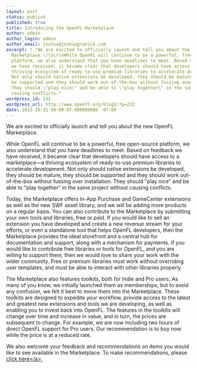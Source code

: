```yaml
---
layout: post
status: publish
published: true
title: Introducing the OpenFL Marketplace
author: admin
author_login: admin
author_email: joshua@joshuagranick.com
excerpt: ! "We are excited to officially launch and tell you about the new OpenFL
  Marketplace.\r\n\r\nWhile OpenFL will continue to be a powerful, free open-source
  platform, we also understand that you have deadlines to meet. Based on feedback
  we have received, it became clear that developers should have access to a marketplace&mdash;a
  thriving ecosystem of ready-to-use premium libraries to accelerate development.
  Not only should native extensions be developed, they should be mature, they should
  be supported and they should work out-of-the-box without fussing over installation.
  They should \"play nice\" and be able to \"play together\" in the same project without
  causing conflicts."
wordpress_id: 232
wordpress_url: http://www.openfl.org/blog2/?p=232
date: 2013-10-31 00:00:07.000000000 -07:00
---
```

We are excited to officially launch and tell you about the new OpenFL Marketplace.

While OpenFL will continue to be a powerful, free open-source platform, we also understand that you have deadlines to meet. Based on feedback we have received, it became clear that developers should have access to a marketplace&mdash;a thriving ecosystem of ready-to-use premium libraries to accelerate development. Not only should native extensions be developed, they should be mature, they should be supported and they should work out-of-the-box without fussing over installation. They should "play nice" and be able to "play together" in the same project without causing conflicts.<a id="more"></a><a id="more-232"></a>

Today, the Marketplace offers In-App Purchase and GameCenter extensions as well as the new SWF asset library, and we will be adding more products on a regular basis. You can also contribute to the Marketplace by submitting your own tools and libraries, free or paid. If you would like to sell an extension you have developed and create a new revenue stream for your efforts, or even a standalone tool that helps OpenFL developers, then the Marketplace provides the ideal storefront and a central hub for documentation and support, along with a mechanism for payments.&nbsp;If you would like to contribute free libraries or tools for OpenFL, and you are willing to support them, then we would love to share your work with the wider community. Free or premium libraries must work without overriding user templates, and must be able to interact with other libraries properly.

The Marketplace also features toolkits, both for Indie and Pro users. As many of you know, we initially launched them as memberships, but to avoid any confusion, we felt it best to move them into the Marketplace. These toolkits are designed to expedite your workflow, provide access to the latest and greatest new extensions and tools we are developing, as well as enabling you to invest back into OpenFL. The features in the toolkits will change over time and increase in value, and in turn, the prices are subsequent to change. For example, we are now including two hours of direct OpenFL support for Pro users. Our recommendation is to buy now while the price is at a reduced rate.

We also welcome your feedback and recommendations on items you would like to see available in the Marketplace. To make recommendations, please <a href="http:&#47;&#47;openfl.uservoice.com" target="_blank">click here<&#47;a>.
